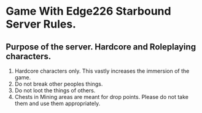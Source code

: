 # Game With Edge226 Starbound Server Rules.

## Purpose of the server. Hardcore and Roleplaying characters.

1. Hardcore characters only. This vastly increases the immersion of the game.
2. Do not break other peoples things.
3. Do not loot the things of others.
4. Chests in Mining areas are meant for drop points. Please do not take them and use them appropriately.
